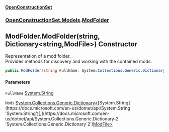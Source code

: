 #### [OpenConstructionSet](index.md 'index')
### [OpenConstructionSet.Models](index.md#OpenConstructionSet_Models 'OpenConstructionSet.Models').[ModFolder](0h0FW6YI9iSflrhSD7PySw.md 'OpenConstructionSet.Models.ModFolder')
## ModFolder.ModFolder(string, Dictionary&lt;string,ModFile&gt;) Constructor
Representation of a mod folder.  
Provides methods for discovery and working with the contained mods.  
```csharp
public ModFolder(string FullName, System.Collections.Generic.Dictionary<string,OpenConstructionSet.Models.ModFile> Mods);
```
#### Parameters
<a name='OpenConstructionSet_Models_ModFolder_ModFolder(string_System_Collections_Generic_Dictionary_string_OpenConstructionSet_Models_ModFile_)_FullName'></a>
`FullName` [System.String](https://docs.microsoft.com/en-us/dotnet/api/System.String 'System.String')  
  
<a name='OpenConstructionSet_Models_ModFolder_ModFolder(string_System_Collections_Generic_Dictionary_string_OpenConstructionSet_Models_ModFile_)_Mods'></a>
`Mods` [System.Collections.Generic.Dictionary&lt;](https://docs.microsoft.com/en-us/dotnet/api/System.Collections.Generic.Dictionary-2 'System.Collections.Generic.Dictionary`2')[System.String](https://docs.microsoft.com/en-us/dotnet/api/System.String 'System.String')[,](https://docs.microsoft.com/en-us/dotnet/api/System.Collections.Generic.Dictionary-2 'System.Collections.Generic.Dictionary`2')[ModFile](yIT20v2GHuAcdx4EIfntcw.md 'OpenConstructionSet.Models.ModFile')[&gt;](https://docs.microsoft.com/en-us/dotnet/api/System.Collections.Generic.Dictionary-2 'System.Collections.Generic.Dictionary`2')  
  

